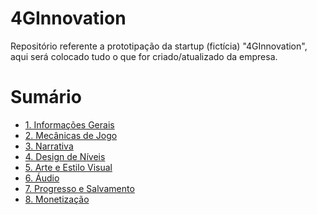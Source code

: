 # 4GInnovation
Repositório referente a prototipação da startup (fictícia) "4GInnovation", aqui será colocado tudo o que for criado/atualizado da empresa.

<h1>Sumário</h1>

- [1. Informações Gerais](https://github.com/giovannasantt/4GInnovation/wiki/1.-Informa%C3%A7%C3%B5es-Gerais)
- [2. Mecânicas de Jogo](https://github.com/giovannasantt/4GInnovation/wiki/2.-Mec%C3%A2nicas-de-Jogo)
- [3. Narrativa](https://github.com/giovannasantt/4GInnovation/wiki/3.-Narrativa)
- [4. Design de Níveis](https://github.com/giovannasantt/4GInnovation/wiki/4.-Design-de-N%C3%ADveis)
- [5. Arte e Estilo Visual](https://github.com/giovannasantt/4GInnovation/wiki/5.-Arte-e-Estilo-Visual)
- [6. Áudio](https://github.com/giovannasantt/4GInnovation/wiki/6.-%C3%81udio)
- [7. Progresso e Salvamento](https://github.com/giovannasantt/4GInnovation/wiki/7.-Progresso-e-Salvamento)
- [8. Monetização](https://github.com/giovannasantt/4GInnovation/wiki/8.-Monetiza%C3%A7%C3%A3o)
